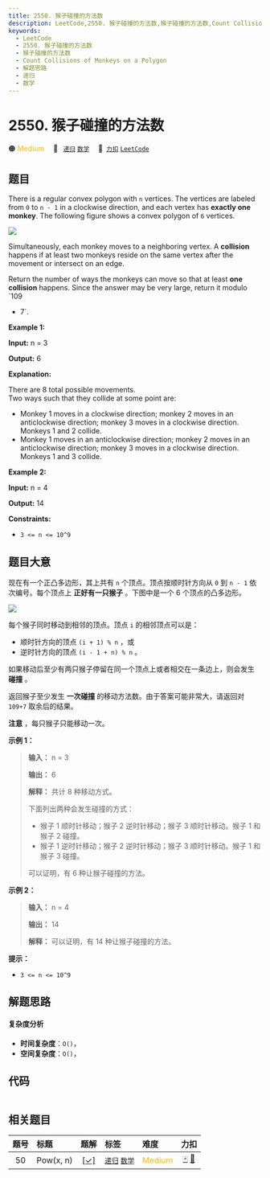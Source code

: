 ```yaml
---
title: 2550. 猴子碰撞的方法数
description: LeetCode,2550. 猴子碰撞的方法数,猴子碰撞的方法数,Count Collisions of Monkeys on a Polygon,解题思路,递归,数学
keywords:
  - LeetCode
  - 2550. 猴子碰撞的方法数
  - 猴子碰撞的方法数
  - Count Collisions of Monkeys on a Polygon
  - 解题思路
  - 递归
  - 数学
---
```


# 2550. 猴子碰撞的方法数

🟠 <font color=#ffb800>Medium</font>&emsp; 🔖&ensp; [`递归`](/tag/recursion.md) [`数学`](/tag/math.md)&emsp; 🔗&ensp;[`力扣`](https://leetcode.cn/problems/count-collisions-of-monkeys-on-a-polygon) [`LeetCode`](https://leetcode.com/problems/count-collisions-of-monkeys-on-a-polygon)

## 题目

There is a regular convex polygon with `n` vertices. The vertices are labeled
from `0` to `n - 1` in a clockwise direction, and each vertex has **exactly
one monkey**. The following figure shows a convex polygon of `6` vertices.

![](https://assets.leetcode.com/uploads/2023/01/22/hexagon.jpg)

Simultaneously, each monkey moves to a neighboring vertex. A **collision**
happens if at least two monkeys reside on the same vertex after the movement
or intersect on an edge.

Return the number of ways the monkeys can move so that at least **one
collision** happens. Since the answer may be very large, return it modulo `109
+ 7`.



**Example 1:**

**Input:** n = 3

**Output:** 6

**Explanation:**

There are 8 total possible movements.  
Two ways such that they collide at some point are:

  * Monkey 1 moves in a clockwise direction; monkey 2 moves in an anticlockwise direction; monkey 3 moves in a clockwise direction. Monkeys 1 and 2 collide.
  * Monkey 1 moves in an anticlockwise direction; monkey 2 moves in an anticlockwise direction; monkey 3 moves in a clockwise direction. Monkeys 1 and 3 collide.

**Example 2:**

**Input:** n = 4

**Output:** 14



**Constraints:**

  * `3 <= n <= 10^9`


## 题目大意

现在有一个正凸多边形，其上共有 `n` 个顶点。顶点按顺时针方向从 `0` 到 `n - 1` 依次编号。每个顶点上 **正好有一只猴子** 。下图中是一个
6 个顶点的凸多边形。

![](https://assets.leetcode.com/uploads/2023/01/22/hexagon.jpg)

每个猴子同时移动到相邻的顶点。顶点 `i` 的相邻顶点可以是：

  * 顺时针方向的顶点 `(i + 1) % n` ，或
  * 逆时针方向的顶点 `(i - 1 + n) % n` 。

如果移动后至少有两只猴子停留在同一个顶点上或者相交在一条边上，则会发生 **碰撞** 。

返回猴子至少发生 **一次碰撞** 的移动方法数。由于答案可能非常大，请返回对 `109+7` 取余后的结果。

**注意** ，每只猴子只能移动一次。



**示例 1：**

> 
> 
> 
> 
> 
> **输入：** n = 3
> 
> **输出：** 6
> 
> **解释：** 共计 8 种移动方式。
> 
> 下面列出两种会发生碰撞的方式：
> - 猴子 1 顺时针移动；猴子 2 逆时针移动；猴子 3 顺时针移动。猴子 1 和猴子 2 碰撞。
> - 猴子 1 逆时针移动；猴子 2 逆时针移动；猴子 3 顺时针移动。猴子 1 和猴子 3 碰撞。
> 
> 可以证明，有 6 种让猴子碰撞的方法。
> 
> 

**示例 2：**

> 
> 
> 
> 
> 
> **输入：** n = 4
> 
> **输出：** 14
> 
> **解释：** 可以证明，有 14 种让猴子碰撞的方法。



**提示：**

  * `3 <= n <= 10^9`


## 解题思路

#### 复杂度分析

- **时间复杂度**：`O()`，
- **空间复杂度**：`O()`，

## 代码

```javascript

```

## 相关题目

<!-- prettier-ignore -->
| 题号 | 标题 | 题解 | 标签 | 难度 | 力扣 |
| :------: | :------ | :------: | :------ | :------ | :------: |
| 50 | Pow(x, n) | [[✓]](/problem/0050.md) |  [`递归`](/tag/recursion.md) [`数学`](/tag/math.md) | <font color=#ffb800>Medium</font> | [🀄️](https://leetcode.cn/problems/powx-n) [🔗](https://leetcode.com/problems/powx-n) |